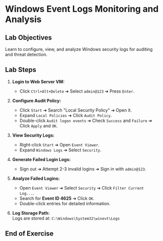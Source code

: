 # Windows Event Logs Monitoring and Analysis

## Lab Objectives
Learn to configure, view, and analyze Windows security logs for auditing and threat detection.

## Lab Steps
1. **Login to Web Server VM:**  
   - Click `Ctrl+Alt+Delete` ➔ Select `admin@123` ➔ Press `Enter`.

2. **Configure Audit Policy:**  
   - Click `Start` ➔ Search "Local Security Policy" ➔ Open it.  
   - Expand `Local Policies` ➔ Click `Audit Policy`.  
   - Double-click `Audit logon events` ➔ Check `Success` and `Failure` ➔ Click `Apply` and `OK`.

3. **View Security Logs:**  
   - Right-click `Start` ➔ Open `Event Viewer`.  
   - Expand `Windows Logs` ➔ Select `Security`.

4. **Generate Failed Login Logs:**  
   - Sign out ➔ Attempt 2-3 invalid logins ➔ Sign in with `admin@123`.

5. **Analyze Failed Logins:**  
   - Open `Event Viewer` ➔ Select `Security` ➔ Click `Filter Current Log...`.  
   - Search for **Event ID 4625** ➔ Click `OK`.  
   - Double-click entries for detailed information.

6. **Log Storage Path:**  
   Logs are stored at: `C:\Windows\System32\winevt\Logs`

## End of Exercise

